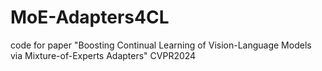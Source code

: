 # MoE-Adapters4CL
code for paper "Boosting Continual Learning of Vision-Language Models via Mixture-of-Experts Adapters" CVPR2024
